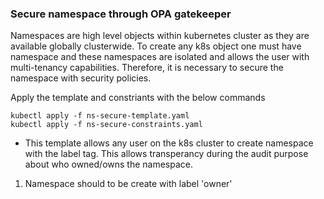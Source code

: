 ### Secure namespace through OPA gatekeeper

Namespaces are high level objects within kubernetes cluster as they are available globally clusterwide. To create any k8s object one must have namespace and these namespaces are isolated and allows the user with multi-tenancy capabilities. Therefore, it is necessary to secure the namespace with security policies. 

Apply the template and constriants with the below commands
```
kubectl apply -f ns-secure-template.yaml
kubectl apply -f ns-secure-constraints.yaml
```
- This template allows any user on the k8s cluster to create namespace with the label tag. This allows transperancy during the audit purpose about who owned/owns the namespace.
1. Namespace should to be create with label 'owner'
